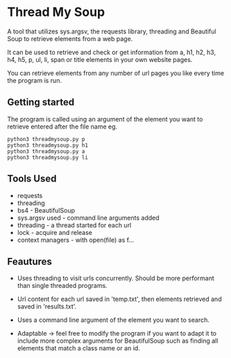 # Thread My Soup
A tool that utilizes sys.argsv, the requests library, threading and Beautiful Soup to retrieve elements from a web page. 

It can be used to retrieve and check or get information from a, h1, h2, h3, h4, h5, p, ul, li, span or title elements in your own website pages.

You can retrieve elements from any number of url pages you like every time the program is run.

## Getting started
The program is called using an argument of the element you want to retrieve entered after the file name eg.
```
python3 threadmysoup.py p
python3 threadmysoup.py h1
python3 threadmysoup.py a
python3 threadmysoup.py li
```

## Tools Used
- requests
- threading
- bs4 - BeautifulSoup
- sys.argsv used - command line arguments added
- threading - a thread started for each url
- lock - acquire and release
- context managers - with open(file) as f... 

## Feautures
- Uses threading to visit urls concurrently. Should be more performant than single threaded programs.
- Url content for each url saved in 'temp.txt', then elements retrieved and saved in 'results.txt'.
- Uses a command line argument of the element you want to search.

- Adaptable -> feel free to modify the program if you want to adapt it to include more complex arguments for BeautifulSoup such as finding all elements that match a class name or an id.

